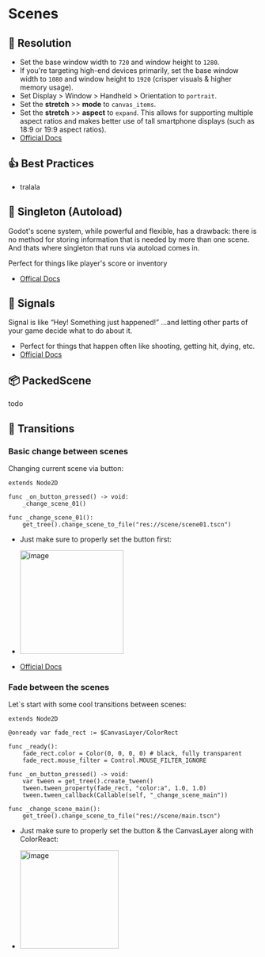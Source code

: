 # Scenes

## 📱 Resolution 
- Set the base window width to ``720`` and window height to ``1280``.
- If you're targeting high-end devices primarily, set the base window width to ``1080`` and window height to ``1920`` (crisper visuals & higher memory usage).
- Set Display > Window > Handheld > Orientation to ``portrait``.
- Set the **stretch** >>  **mode** to ``canvas_items``.
- Set the **stretch** >> **aspect** to ``expand``. This allows for supporting multiple aspect ratios and makes better use of tall smartphone displays (such as 18:9 or 19:9 aspect ratios).
- [Official Docs](https://docs.godotengine.org/en/stable/tutorials/rendering/multiple_resolutions.html#mobile-game-in-portrait-mode)

## 👍 Best Practices 
- tralala

## 🧠 Singleton (Autoload) 
Godot's scene system, while powerful and flexible, has a drawback: there is no method for storing information that is needed by more than one scene. And thats where singleton that runs via autoload comes in.

Perfect for things like player's score or inventory
- [Offical Docs](https://docs.godotengine.org/en/stable/tutorials/scripting/singletons_autoload.html#doc-singletons-autoload)

## 🎯 Signals 
Signal is like “Hey! Something just happened!” …and letting other parts of your game decide what to do about it.

- Perfect for things that happen often like shooting, getting hit, dying, etc. 
- [Official Docs](https://docs.godotengine.org/en/stable/tutorials/scripting/instancing_with_signals.html#shooting-example)

## 📦 PackedScene
todo

## 🎃 Transitions 
### Basic change between scenes
Changing current scene via button:

	extends Node2D
	
	func _on_button_pressed() -> void:
		_change_scene_01()
	
	func _change_scene_01():
		get_tree().change_scene_to_file("res://scene/scene01.tscn")


- Just make sure to properly set the button first:

- <img width="209" alt="image" src="https://github.com/user-attachments/assets/6e05aa06-754b-47d8-96cc-96187d17839d" />


- [Official Docs](https://docs.godotengine.org/en/stable/tutorials/scripting/scene_tree.html#changing-current-scene)


### Fade between the scenes
Let`s start with some cool transitions between scenes:

	extends Node2D
	
	@onready var fade_rect := $CanvasLayer/ColorRect
	
	func _ready():
		fade_rect.color = Color(0, 0, 0, 0) # black, fully transparent
		fade_rect.mouse_filter = Control.MOUSE_FILTER_IGNORE
	
	func _on_button_pressed() -> void:
		var tween = get_tree().create_tween()
		tween.tween_property(fade_rect, "color:a", 1.0, 1.0)
		tween.tween_callback(Callable(self, "_change_scene_main"))
		
	func _change_scene_main():
		get_tree().change_scene_to_file("res://scene/main.tscn")

  - Just make sure to properly set the button & the CanvasLayer along with ColorReact:

  - <img width="199" alt="image" src="https://github.com/user-attachments/assets/ab4337dd-ffcc-4515-af6c-4d29d91e069e" />

